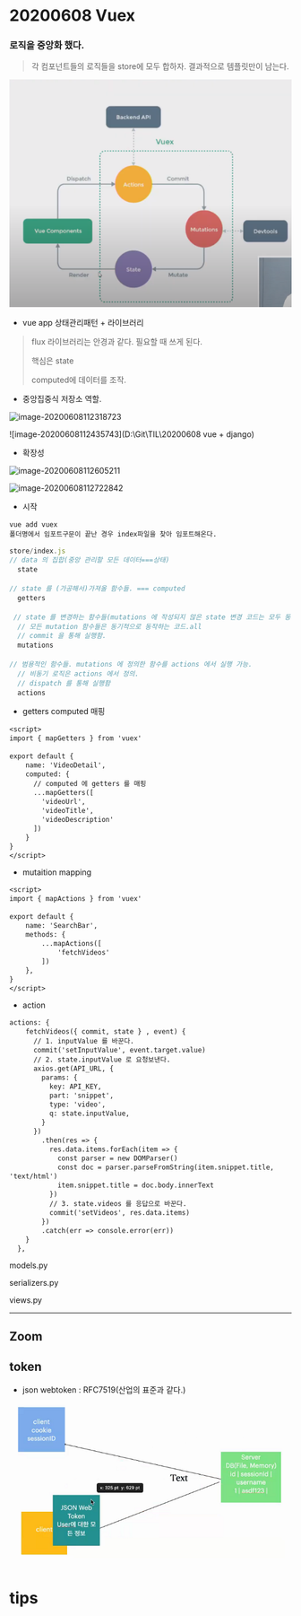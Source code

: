 # 20200608 Vuex

### 로직을 중앙화 했다.

> 각 컴포넌트들의 로직들을 store에 모두 합하자. 결과적으로 템플릿만이 남는다.

![image-20200608115235273](assets/image-20200608115235273.png)



- vue app 상태관리패턴 + 라이브러리

> flux 라이브러리는 안경과 같다. 필요할 때 쓰게 된다.
>
> 핵심은 state
>
> computed에 데이터를 조작.

- 중앙집중식 저장소 역할.

![image-20200608112318723](C:\Users\peach\AppData\Roaming\Typora\typora-user-images\image-20200608112318723.png)

![image-20200608112435743](D:\Git\TIL\20200608 vue + django)

- 확장성

![image-20200608112605211](C:\Users\peach\AppData\Roaming\Typora\typora-user-images\image-20200608112605211.png)



![image-20200608112722842](C:\Users\peach\AppData\Roaming\Typora\typora-user-images\image-20200608112722842.png)

- 시작

```
vue add vuex
폴더명에서 임포트구문이 끝난 경우 index파일을 찾아 임포트해온다.

```

```js
store/index.js
// data 의 집합(중앙 관리할 모든 데이터===상태)
  state
  
// state 를 (가공해서)가져올 함수들. === computed
  getters
  
 // state 를 변경하는 함수들(mutations 에 작성되지 않은 state 변경 코드는 모두 동작하지 않음.)
  // 모든 mutation 함수들은 동기적으로 동작하는 코드.all
  // commit 을 통해 실행함. 
  mutations
  
// 범용적인 함수들. mutations 에 정의한 함수를 actions 에서 실행 가능.
  // 비동기 로직은 actions 에서 정의.
  // dispatch 를 통해 실행함
  actions
```

- getters computed 매핑

```
<script>
import { mapGetters } from 'vuex'

export default {
    name: 'VideoDetail',
    computed: {
      // computed 에 getters 를 매핑
      ...mapGetters([
        'videoUrl',
        'videoTitle',
        'videoDescription'
      ])
    }
}
</script>
```

- mutaition mapping

```
<script>
import { mapActions } from 'vuex' 

export default {
    name: 'SearchBar',
    methods: {
        ...mapActions([
            'fetchVideos'
        ])
    },
}
</script>
```

- action

```
actions: {
    fetchVideos({ commit, state } , event) {
      // 1. inputValue 를 바꾼다.
      commit('setInputValue', event.target.value)
      // 2. state.inputValue 로 요청보낸다.
      axios.get(API_URL, {
        params: {
          key: API_KEY,
          part: 'snippet',
          type: 'video',
          q: state.inputValue,
        }
      })
        .then(res => { 
          res.data.items.forEach(item => {
            const parser = new DOMParser()
            const doc = parser.parseFromString(item.snippet.title, 'text/html')
            item.snippet.title = doc.body.innerText
          })
          // 3. state.videos 를 응답으로 바꾼다.
          commit('setVideos', res.data.items)
        })
        .catch(err => console.error(err))
    }
  },
```

models.py

serializers.py

views.py

---

## Zoom

## token

- json webtoken : RFC7519(산업의 표준과 같다.)

![image-20200608163628780](assets/image-20200608163628780.png)



























# tips





